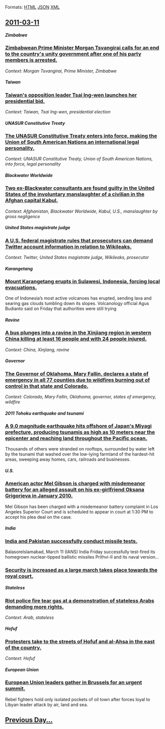 
Formats: [HTML](2011/03/11/index.html)  [JSON](2011/03/11/index.json)  [XML](2011/03/11/index.xml)  

## [2011-03-11](/news/2011/03/11/index.md)

##### Zimbabwe
### [Zimbabwean Prime Minister Morgan Tsvangirai calls for an end to the country's unity government after one of his party members is arrested. ](/news/2011/03/11/zimbabwean-prime-minister-morgan-tsvangirai-calls-for-an-end-to-the-country-s-unity-government-after-one-of-his-party-members-is-arrested.md)
_Context: Morgan Tsvangirai, Prime Minister, Zimbabwe_

##### Taiwan
### [Taiwan's opposition leader Tsai Ing-wen launches her presidential bid. ](/news/2011/03/11/taiwan-s-opposition-leader-tsai-ing-wen-launches-her-presidential-bid.md)
_Context: Taiwan, Tsai Ing-wen, presidential election_

##### UNASUR Constitutive Treaty
### [The UNASUR Constitutive Treaty enters into force, making the Union of South American Nations an international legal personality. ](/news/2011/03/11/the-unasur-constitutive-treaty-enters-into-force-making-the-union-of-south-american-nations-an-international-legal-personality.md)
_Context: UNASUR Constitutive Treaty, Union of South American Nations, into force, legal personality_

##### Blackwater Worldwide
### [Two ex-Blackwater consultants are found guilty in the United States of the involuntary manslaughter of a civilian in the Afghan capital Kabul. ](/news/2011/03/11/two-ex-blackwater-consultants-are-found-guilty-in-the-united-states-of-the-involuntary-manslaughter-of-a-civilian-in-the-afghan-capital-kabu.md)
_Context: Afghanistan, Blackwater Worldwide, Kabul, U.S., manslaughter by gross negligence_

##### United States magistrate judge
### [A U.S. federal magistrate rules that prosecutors can demand Twitter account information in relation to Wikileaks. ](/news/2011/03/11/a-u-s-federal-magistrate-rules-that-prosecutors-can-demand-twitter-account-information-in-relation-to-wikileaks.md)
_Context: Twitter, United States magistrate judge, Wikileaks, prosecutor_

##### Karangetang
### [Mount Karangetang erupts in Sulawesi, Indonesia, forcing local evacuations. ](/news/2011/03/11/mount-karangetang-erupts-in-sulawesi-indonesia-forcing-local-evacuations.md)
One of Indonesia’s most active volcanoes has erupted, sending lava and searing gas clouds tumbling down its slopes. Volcanology official Agus Budianto said on Friday that authorities were still trying

##### Ravine
### [A bus plunges into a ravine in the Xinjiang region in western China killing at least 16 people and with 24 people injured. ](/news/2011/03/11/a-bus-plunges-into-a-ravine-in-the-xinjiang-region-in-western-china-killing-at-least-16-people-and-with-24-people-injured.md)
_Context: China, Xinjiang, ravine_

##### Governor
### [The Governor of Oklahoma, Mary Fallin, declares a state of emergency in all 77 counties due to wildfires burning out of control in that state and Colorado. ](/news/2011/03/11/the-governor-of-oklahoma-mary-fallin-declares-a-state-of-emergency-in-all-77-counties-due-to-wildfires-burning-out-of-control-in-that-stat.md)
_Context: Colorado, Mary Fallin, Oklahoma, governor, states of emergency, wildfire_

##### 2011 Tohoku earthquake and tsunami
### [A 9.0 magnitude earthquake hits offshore of Japan's Miyagi prefecture, producing tsunamis as high as 10 meters near the epicenter and reaching land throughout the Pacific ocean. ](/news/2011/03/11/a-9-0-magnitude-earthquake-hits-offshore-of-japan-s-miyagi-prefecture-producing-tsunamis-as-high-as-10-meters-near-the-epicenter-and-reachi.md)
Thousands of others were stranded on rooftops, surrounded by water left by the tsunami that washed over the low-lying farmland of the hardest-hit areas, sweeping away homes, cars, railroads and businesses.

##### U.S.
### [American actor Mel Gibson is charged with misdemeanor battery for an alleged assault on his ex-girlfriend Oksana Grigorieva in January 2010. ](/news/2011/03/11/american-actor-mel-gibson-is-charged-with-misdemeanor-battery-for-an-alleged-assault-on-his-ex-girlfriend-oksana-grigorieva-in-january-2010.md)
Mel Gibson has been charged with a misdemeanor battery complaint in Los Angeles Superior Court and is scheduled to appear in court at 1:30 PM to accept his plea deal on the case.

##### India
### [India and Pakistan successfully conduct missile tests. ](/news/2011/03/11/india-and-pakistan-successfully-conduct-missile-tests.md)
BalasoreIslamabad, March 11 (IANS) India Friday successfully test-fired its homegrown nuclear-tipped ballistic missiles Prithvi-II and its naval version...

##### 
### [Security is increased as a large march takes place towards the royal court. ](/news/2011/03/11/security-is-increased-as-a-large-march-takes-place-towards-the-royal-court.md)
##### Stateless
### [Riot police fire tear gas at a demonstration of stateless Arabs demanding more rights. ](/news/2011/03/11/riot-police-fire-tear-gas-at-a-demonstration-of-stateless-arabs-demanding-more-rights.md)
_Context: Arab, stateless_

##### Hofuf
### [Protesters take to the streets of Hofuf and al-Ahsa in the east of the country. ](/news/2011/03/11/protesters-take-to-the-streets-of-hofuf-and-al-ahsa-in-the-east-of-the-country.md)
_Context: Hofuf_

##### European Union
### [European Union leaders gather in Brussels for an urgent summit. ](/news/2011/03/11/european-union-leaders-gather-in-brussels-for-an-urgent-summit.md)
Rebel fighters hold only isolated pockets of oil town after forces loyal to Libyan leader attack by air, land and sea.

## [Previous Day...](/news/2011/03/10/index.md)


